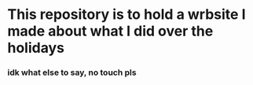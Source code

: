 # This repository is to hold a wrbsite I made about what I did over the holidays
### idk what else to say, no touch pls
